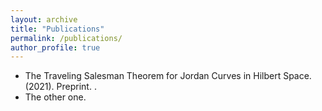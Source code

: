 ```yaml
---
layout: archive
title: "Publications"
permalink: /publications/
author_profile: true
---
```


* The Traveling Salesman Theorem for Jordan Curves in Hilbert Space. (2021). Preprint. <Link here>.
* The other one.

